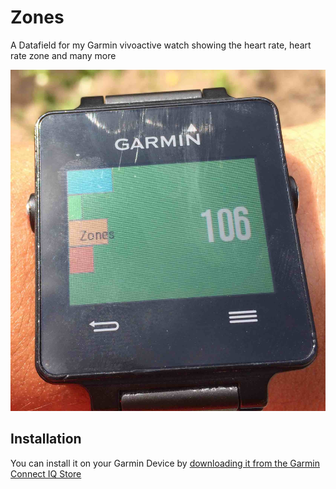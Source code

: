# Zones
A Datafield for my Garmin vivoactive watch showing the heart rate, heart rate zone and many more

![Screenshot of the app](https://github.com/egde/Zones/raw/master/other/IMG_3648_small.jpg)

## Installation
You can install it on your Garmin Device by [downloading it from the Garmin Connect IQ Store](https://apps.garmin.com/en-US/apps/619eb63c-c121-4001-949c-bcac53646303)

